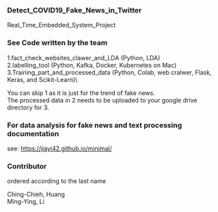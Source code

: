 ### Detect_COVID19_Fake_News_in_Twitter
Real_Time_Embedded_System_Project

### See Code written by the team 
1.fact_check_websites_clawer_and_LDA (Python, LDA)\
2.labelling_tool (Python, Kafka, Docker, Kubernetes on Mac)\
3.Training_part_and_processed_data (Python, Colab, web cralwer, Flask, Keras, and Scikit-Learn)\

You can skip 1 as it is just for the trend of fake news.\
The processed data in 2 needs to be uploaded to your google drive directory for 3.

### For data analysis for fake news and text processing documentation
see: https://jiayi42.github.io/minimal/

### Contributor

ordered according to the last name

Ching-Chieh, Huang\
Ming-Ying, Li
